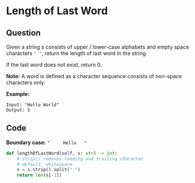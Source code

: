 # Length of Last Word

## Question

Given a string s consists of upper / lower-case alphabets and empty space characters `' '`, return the length of last word in the string.

If the last word does not exist, return 0.

**Note:** A word is defined as a character sequence consists of non-space characters only.

**Example:**

```text
Input: "Hello World"
Output: 5
```

## Code

**Boundary case:** `"     Hello   "`

```python
def lengthOfLastWord(self, s: str) -> int:
    # strip() removes leading and trailing character
    # default: whitespace
    s = s.strip().split(" ")
    return len(s[-1])
```

